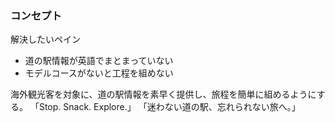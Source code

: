 ### コンセプト
解決したいペイン
- 道の駅情報が英語でまとまっていない
- モデルコースがないと工程を組めない

海外観光客を対象に、道の駅情報を素早く提供し、旅程を簡単に組めるようにする。
「Stop. Snack. Explore.」
「迷わない道の駅、忘れられない旅へ。」

